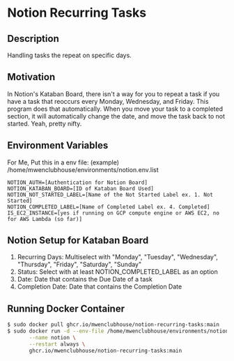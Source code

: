 # Notion Recurring Tasks

## Description
Handling tasks the repeat on specific days. 

## Motivation
In Notion's Kataban Board, there isn't a way for you to repeat a task if you have a task that reoccurs every Monday, Wednesday, and Friday. 
This program does that automatically. When you move your task to a completed section, it will automatically change the date, and move the task
back to not started. Yeah, pretty nifty. 

## Environment Variables
For Me, Put this in a env file: (example) /home/mwenclubhouse/environments/notion.env.list
```text
NOTION_AUTH=[Authentication for Notion Board]
NOTION_KATABAN_BOARD=[ID of Kataban Board Used]
NOTION_NOT_STARTED_LABEL=[Name of the Not Started Label ex. 1. Not Started]
NOTION_COMPLETED_LABEL=[Name of Completed Label ex. 4. Completed]
IS_EC2_INSTANCE=[yes if running on GCP compute engine or AWS EC2, no for AWS Lambda (so far)]
```

## Notion Setup for Kataban Board
1. Recurring Days: Multiselect with "Monday", "Tuesday", "Wednesday", "Thursday", "Friday", "Saturday", "Sunday"
2. Status: Select with at least NOTION_COMPLETED_LABEL as an option
3. Date: Date that contains the Due Date of a task
4. Completion Date: Date that contains the Completion Date

## Running Docker Container
```bash
$ sudo docker pull ghcr.io/mwenclubhouse/notion-recurring-tasks:main
$ sudo docker run -d --env-file /home/mwenclubhouse/environments/notion.env.list \
       --name notion \
       --restart always \
       ghcr.io/mwenclubhouse/notion-recurring-tasks:main
```
